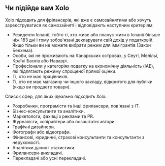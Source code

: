 ## Чи підійде вам Xolo

Xolo підходить для фрілансерів, які вже є самозайнятими або хочуть зареєструватися як самозайняті і відповідають
наступним критеріям:

- Резиденти Іспанії, тобто ті, хто живе або планує жити в Іспанії більше ніж 183 дні і тому зобов'язані декларувати свій
  дохід у податковій. Якщо тільки ви не можете вибрати режим для іммігрантів (Закон Бекхема).
- Особи, які не проживають на Канарських островах, у Сеуті, Мелільї, Країні Басків або Наваррі.
- Професіонали у категоріях податку на економічну діяльність (IAE), які підлягають режиму спрощеної прямої оцінки.
- Ті, хто не має працівників.
- Ті, хто не має магазину чи іншого закладу, відкритого для публіки (якщо ви продаєте товари).

Список сфер, для яких ідеально підходить Xolo:

- Розробники, програмісти та інші фрилансери, пов'язані з IT.
- Бізнес-консультанти та аналітики.
- Маркетологи, фахівці з реклами та PR.
- Журналісти, копірайтери або позаштатні автори.
- Графічні дизайнери.
- Фотографи або відеографи.
- Фінансові, юридичні, страхові консультанти та консультанти з нерухомості.
- Аналітики даних і статистики.
- Фрилансери-викладачі.
- Перекладачі або усні перекладачі.
